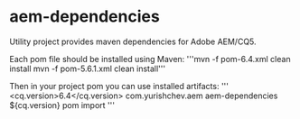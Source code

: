 aem-dependencies
================

Utility project provides maven dependencies for Adobe AEM/CQ5.

Each pom file should be installed using Maven:
'''mvn -f pom-6.4.xml clean install
mvn -f pom-5.6.1.xml clean install'''

Then in your project pom you can use installed artifacts:
'''    <properties>
        <cq.version>6.4</cq.version>
    </properties>
    <dependency>
        <groupId>com.yurishchev.aem</groupId>
        <artifactId>aem-dependencies</artifactId>
        <version>${cq.version}</version>
        <type>pom</type>
        <scope>import</scope>
    </dependency>
'''
